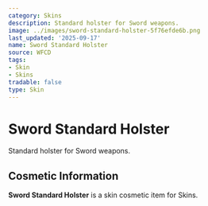 ```yaml
---
category: Skins
description: Standard holster for Sword weapons.
image: ../images/sword-standard-holster-5f76efde6b.png
last_updated: '2025-09-17'
name: Sword Standard Holster
source: WFCD
tags:
- Skin
- Skins
tradable: false
type: Skin
---
```


# Sword Standard Holster

Standard holster for Sword weapons.

## Cosmetic Information

**Sword Standard Holster** is a skin cosmetic item for Skins.

